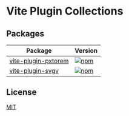 # Vite Plugin Collections

## Packages

| Package                                          | Version                                                                                                       |
| ------------------------------------------------ | ------------------------------------------------------------------------------------------------------------- |
| [vite-plugin-pxtorem](./packages/plugin-pxtorem) | [![npm](https://img.shields.io/npm/v/vite-plugin-pxtorem)](https://www.npmjs.com/package/vite-plugin-pxtorem) |
| [vite-plugin-svgv](./packages/plugin-svgv)       | [![npm](https://img.shields.io/npm/v/vite-plugin-svgv)](https://www.npmjs.com/package/vite-plugin-svgv)       |

## License

[MIT](./LICENSE)

